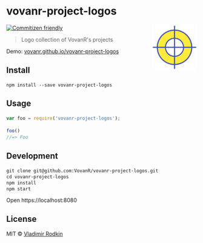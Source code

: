 # vovanr-project-logos

<img align="right" width="120" height="120"
     src="./logo.svg" alt="vovanr-project-logos logo">

[![Commitizen friendly][commitizen-image]][commitizen-url]

> Logo collection of VovanR's projects

Demo: [vovanr.github.io/vovanr-project-logos][demo]

## Install

```shell
npm install --save vovanr-project-logos
```

## Usage

```js
var foo = require('vovanr-project-logos');

foo()
//=> Foo
```

## Development

```shell
git clone git@github.com:VovanR/vovanr-project-logos.git
cd vovanr-project-logos
npm install
npm start
```

Open https://localhost:8080


## License
MIT © [Vladimir Rodkin](https://github.com/VovanR)

[demo]: https://vovanr.github.io/vovanr-project-logos

[commitizen-url]: https://commitizen.github.io/cz-cli/
[commitizen-image]: https://img.shields.io/badge/commitizen-friendly-brightgreen.svg?style=flat-square
